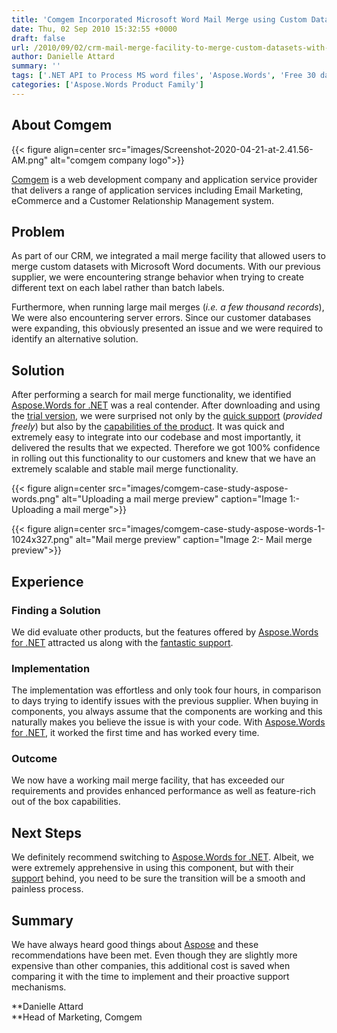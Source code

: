 ```yaml
---
title: 'Comgem Incorporated Microsoft Word Mail Merge using Custom Dataset within CRM using Aspose APIs'
date: Thu, 02 Sep 2010 15:32:55 +0000
draft: false
url: /2010/09/02/crm-mail-merge-facility-to-merge-custom-datasets-with-word-files/
author: Danielle Attard
summary: ''
tags: ['.NET API to Process MS word files', 'Aspose.Words', 'Free 30 days trial for MS Word files processing', 'Generate MS Word files dynamically', 'Mail Merge based on custom dataset', 'Mail Merge in MS Word files', 'Mail Merge integration in CRM', 'Success Stories']
categories: ['Aspose.Words Product Family']
---
```


## About Comgem



{{< figure align=center src="images/Screenshot-2020-04-21-at-2.41.56-AM.png" alt="comgem company logo">}}


[Comgem][1] is a web development company and application service provider that delivers a range of application services including Email Marketing, eCommerce and a Customer Relationship Management system.

## Problem

As part of our CRM, we integrated a mail merge facility that allowed users to merge custom datasets with Microsoft Word documents. With our previous supplier, we were encountering strange behavior when trying to create different text on each label rather than batch labels.

Furthermore, when running large mail merges (_i.e. a few thousand records_), We were also encountering server errors. Since our customer databases were expanding, this obviously presented an issue and we were required to identify an alternative solution.

## Solution

After performing a search for mail merge functionality, we identified [Aspose.Words for .NET][2] was a real contender. After downloading and using the [trial version][3], we were surprised not only by the [quick support][4] (_provided freely_) but also by the [capabilities of the product][5]. It was quick and extremely easy to integrate into our codebase and most importantly, it delivered the results that we expected. Therefore we got 100% confidence in rolling out this functionality to our customers and knew that we have an extremely scalable and stable mail merge functionality.



{{< figure align=center src="images/comgem-case-study-aspose-words.png" alt="Uploading a mail merge preview" caption="Image 1:- Uploading a mail merge">}}




{{< figure align=center src="images/comgem-case-study-aspose-words-1-1024x327.png" alt="Mail merge preview" caption="Image 2:- Mail merge preview">}}


## Experience

### **Finding a Solution**

We did evaluate other products, but the features offered by [Aspose.Words for .NET][6] attracted us along with the [fantastic support][7].

### **Implementation**

The implementation was effortless and only took four hours, in comparison to days trying to identify issues with the previous supplier. When buying in components, you always assume that the components are working and this naturally makes you believe the issue is with your code. With [Aspose.Words for .NET][8], it worked the first time and has worked every time.

### **Outcome**

We now have a working mail merge facility, that has exceeded our requirements and provides enhanced performance as well as feature-rich out of the box capabilities.

## Next Steps

We definitely recommend switching to [Aspose.Words for .NET][9]. Albeit, we were extremely apprehensive in using this component, but with their [support][10] behind, you need to be sure the transition will be a smooth and painless process.

## Summary

We have always heard good things about [Aspose][11] and these recommendations have been met. Even though they are slightly more expensive than other companies, this additional cost is saved when comparing it with the time to implement and their proactive support mechanisms.

**Danielle Attard  
**Head of Marketing, Comgem




[1]: https://www.comgem.com/
[2]: https://products.aspose.com/words/net
[3]: https://downloads.aspose.com/words/net
[4]: https://forum.aspose.com/c/words
[5]: https://docs.aspose.com/display/wordsnet/Features
[6]: https://products.aspose.com/words/net
[7]: https://forum.aspose.com/c/words
[8]: https://products.aspose.com/words/net
[9]: https://products.aspose.com/words/net
[10]: https://forum.aspose.com/c/words
[11]: https://www.aspose.com/




